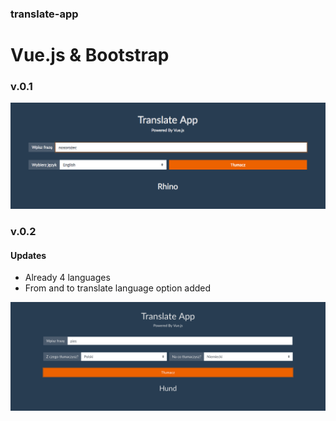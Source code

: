 ### translate-app
# Vue.js & Bootstrap

### v.0.1
![Version 0.1](https://github.com/janmager/translate-app/blob/master/screens/1.png)

### v.0.2
#### Updates
<ul>
  <li>Already 4 languages</li>
  <li>From and to translate language option added</li>
</ul>

![Version 0.2](https://github.com/janmager/translate-app/blob/master/screens/2.png)
